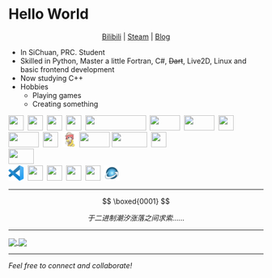 # Hello World

<div align="center">

<!-- <img src="https://visitor-badge.laobi.icu/badge?page_id=Pfolg.Pfolg" /> -->

[Bilibili](https://space.bilibili.com/515553532) | [Steam](https://steamcommunity.com/profiles/76561199677607305/) | [Blog](https://fuwari-cu5.pages.dev/)

</div>

- In SiChuan, PRC. Student
- Skilled in Python, Master a little Fortran, C#, ~~Dart~~,  Live2D, Linux and basic frontend development
- Now studying C++
- Hobbies
  - Playing games
  - Creating something 

<div>
  <!--https://www.vectorlogo.zone/-->
<img height=30 width=30 src="https://www.vectorlogo.zone/logos/python/python-icon.svg" />&nbsp;
<img height=30 width=30 src="https://github.com/gilbarbara/logos/blob/main/logos/fortran.svg" />&nbsp;
<img height=30 width=30 src="https://github.com/loganmarchione/homelab-svg-assets/blob/main/assets/csharp.svg" />&nbsp;
<img height=30 width=30 src="https://github.com/uiwjs/file-icons/blob/master/icon/dart.svg" />&nbsp;
<img height=30 width=120 src="https://upload.wikimedia.org/wikipedia/commons/2/29/Live2D_logo.svg" />&nbsp; <!--Live2D Co., Ltd., Public domain, via Wikimedia Commons-->
<img height=30 width=60 src="https://www.vectorlogo.zone/logos/javascript/javascript-ar21~alt.svg" />&nbsp;
<img height=30 width=60 src="https://www.vectorlogo.zone/logos/netlifyapp_watercss/netlifyapp_watercss-ar21.svg" />&nbsp;
<img height=30 width=30 src="https://www.vectorlogo.zone/logos/w3_html5/w3_html5-icon.svg" />&nbsp;
<img height=30 width=60 src="https://www.vectorlogo.zone/logos/djangoproject/djangoproject-ar21.svg" />&nbsp;
<img height=30 width=30 src="https://www.vectorlogo.zone/logos/github/github-icon.svg" />&nbsp;
<img height=30 width=30 src="https://github.com/devicons/devicon/blob/master/icons/renpy/renpy-original.svg" />
<img height=30 width=60 src="https://www.vectorlogo.zone/logos/qtio/qtio-ar21.svg" />
<img height=30 width=70 src="https://www.vectorlogo.zone/logos/palletsprojects_flask/palletsprojects_flask-ar21.svg" />&nbsp;
<img height=30 width=30 src="https://github.com/uiwjs/file-icons/blob/master/icon/autohotkey.svg" />&nbsp;
<br>
<img height=30 width=50 src="https://github.com/shgysk8zer0/logos/blob/master/markdown.svg" />&nbsp;
<br>
<img height=30 width=30 src="https://github.com/bestofjs/bestofjs/blob/master/apps/web/public/logos/vscode.svg" />&nbsp;
<img height=30 width=30 src="https://github.com/gilbarbara/logos/blob/main/logos/pycharm.svg" />&nbsp;
<img height=30 width=30 src="https://github.com/pheralb/svgl/blob/main/static/library/visual-studio.svg" />&nbsp;
<img height=30 width=30 src="https://www.vectorlogo.zone/logos/linux/linux-icon.svg" />&nbsp;
<img height=30 width=30 src="https://www.vectorlogo.zone/logos/ubuntu/ubuntu-icon.svg" />&nbsp;
<img height=30 width=30 src="https://github.com/vscode-icons/vscode-icons/blob/master/icons/file_type_innosetup.svg" />&nbsp;


<!--
  <img height=30 width=30 src="" />&nbsp;
  -->

</div>

---

<div align="center">

<!-- <img height=300 width=300 src="/assets/living.jpg" />

_The world might be better off without me — and yet I'll keep on living._
-->

$$
\boxed{0001}
$$

_于二进制潮汐涨落之间求索……_

</div>

---

<a href="https://github.com/Pfolg/github-readme-stats">
  <img height=200 align="center" src="https://github-readme-stats.vercel.app/api?username=Pfolg&show_icons=true&border_radius=10&theme=ambient_gradient&rank_icon=percentile" />
</a>
<a href="https://github.com/Pfolg/convoychat">
  <img height=200 align="center" src="https://github-readme-stats.vercel.app/api/top-langs?username=Pfolg&layout=compact&langs_count=8&card_width=320&border_radius=10&theme=ambient_gradient" />
</a>

---
_Feel free to connect and collaborate!_
